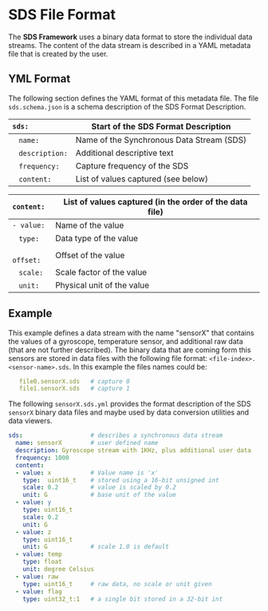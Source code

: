 # SDS File Format

The **SDS Framework** uses a binary data format to store the individual data streams.
The content of the data stream is described in a YAML metadata file that is created by the user.

## YML Format

The following section defines the YAML format of this metadata file. The file `sds.schema.json` is a schema description of the SDS Format Description.

`sds:`                               | Start of the SDS Format Description
:------------------------------------|---------------------------------------------------
&nbsp;&nbsp; `name:`                 | Name of the Synchronous Data Stream (SDS)
&nbsp;&nbsp; `description:`          | Additional descriptive text
&nbsp;&nbsp; `frequency:`            | Capture frequency of the SDS
&nbsp;&nbsp; `content:`              | List of values captured (see below)

`content:`                           | List of values captured (in the order of the data file)
:------------------------------------|---------------------------------------------------
`- value:`                           | Name of the value
&nbsp;&nbsp; `type:`                 | Data type of the value
&nbsp;&nbsp; `offset:`               | Offset of the value
&nbsp;&nbsp; `scale:`                | Scale factor of the value
&nbsp;&nbsp; `unit:`                 | Physical unit of the value

## Example

This example defines a data stream with the name "sensorX" that contains the values of a gyroscope, temperature sensor, and additional raw data (that are not further described).
The binary data that are coming form this sensors are stored in data files with the following file format: `<file-index>.<sensor-name>.sds`. In this example the files names could be:

```yml
   file0.sensorX.sds   # capture 0
   file1.sensorX.sds   # capture 1
```

The following `sensorX.sds.yml` provides the format description of the SDS `sensorX` binary data files and maybe used by data conversion utilities and data viewers.

```yml
sds:                   # describes a synchronous data stream
  name: sensorX        # user defined name 
  description: Gyroscope stream with 1KHz, plus additional user data 
  frequency: 1000
  content:
  - value: x           # Value name is 'x'
    type:  uint16_t    # stored using a 16-bit unsigned int
    scale: 0.2         # value is scaled by 0.2
    unit: G            # base unit of the value
  - value: y
    type: uint16_t
    scale: 0.2
    unit: G
  - value: z
    type: uint16_t
    unit: G            # scale 1.0 is default
  - value: temp
    type: float
    unit: degree Celsius
  - value: raw
    type: uint16_t     # raw data, no scale or unit given
  - value: flag
    type: uint32_t:1   # a single bit stored in a 32-bit int
```
